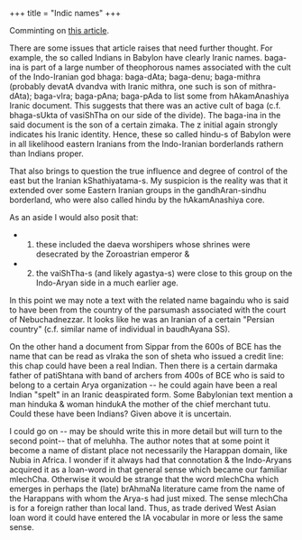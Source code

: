 +++
title = "Indic names"
+++

Comminting on [this article](https://www.asor.org/anetoday/2021/07/contacts-cuneiform-cultures-india).

There are some issues that article raises that need further thought. For example, the so called Indians in Babylon have clearly Iranic names. baga-ina is part of a large number of theophorous names associated with the cult of the Indo-Iranian god bhaga: baga-dAta; baga-denu; baga-mithra (probably devatA dvandva with Iranic mithra, one such is son of mithra-dAta); baga-vIra; baga-pAna; baga-pAda to list some from hAkamAnashiya Iranic document. This suggests that there was an active cult of baga (c.f. bhaga-sUkta of vasiShTha on our side of the divide). The baga-ina in the said document is the son of a certain zimaka. The z initial again strongly indicates his Iranic identity. Hence, these so called hindu-s of Babylon were in all likelihood eastern Iranians from the Indo-Iranian borderlands rathern than Indians proper. 

That also brings to question the true influence and degree of control of the east but the Iranian kShathiyatama-s. My suspicion is the reality was that it extended over some Eastern Iranian groups in the gandhAran-sindhu borderland, who were also called hindu by the hAkamAnashiya core. 

As an aside I would also posit that: 

- 1) these included the daeva worshipers whose shrines were desecrated by the Zoroastrian emperor & 
- 2) the vaiShTha-s (and likely agastya-s) were close to this group on the Indo-Aryan side in a much earlier age.

In this point we may note a text with the related name bagaindu who is said to have been from the country of the parsumash associated with the court of Nebuchadnezzar. It looks like he was an Iranian of a certain "Persian country" (c.f. similar name of individual in baudhAyana SS).

On the other hand a document from Sippar from the 600s of BCE has the name that can be read as vIraka the son of sheta who issued a credit line: this chap could have been a real Indian. Then there is a certain darmaka father of patiShtana with band of archers from 400s of BCE who is said to belong to a certain Arya organization -- he could again have been a real Indian "spelt" in an Iranic deaspirated form. Some Babylonian text mention a man hinduka & woman hindukA the mother of the chief merchant tutu. Could these have been Indians? Given above it is uncertain. 

I could go on -- may be should write this in more detail but will turn to the second point-- that of meluhha. The author notes that at some point it become a name of distant place not necessarily the Harappan domain, like Nubia in Africa. I wonder if it always had that connotation & the Indo-Aryans acquired it as a loan-word in that general sense which became our familiar mlechCha. Otherwise it would be strange that the word mlechCha which emerges in perhaps the (late) brAhmaNa literature came from the name of the Harappans with whom the Arya-s had just mixed. The sense mlechCha is for a foreign rather than local land. Thus, as trade derived West Asian loan word it could have entered the IA vocabular in more or less the same sense.